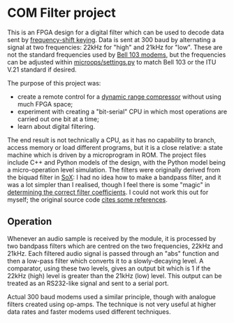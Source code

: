 
COM Filter project
==================

This is an FPGA design for a digital filter which can be used
to decode data sent by
[frequency-shift keying](https://en.wikipedia.org/wiki/Frequency-shift_keying).
Data is sent at 300 baud by alternating a signal at two frequencies:
22kHz for "high" and 21kHz for "low". These are not the standard
frequencies used by
[Bell 103 modems](https://en.wikipedia.org/wiki/Bell_103_modem),
but the frequencies can be adjusted within
[microops/settings.py](/microops/settings.py) to match Bell 103 or
the ITU V.21 standard if desired.

The purpose of this project was:

- create a remote control for a [dynamic range compressor](https://github.com/jwhitham/spdif-bit-exactness-tools/tree/master/fpga) without using much FPGA space;
- experiment with creating a "bit-serial" CPU in which most operations are carried out one bit at a time;
- learn about digital filtering.

The end result is not technically a CPU, as it has no
capability to branch, access memory or load different programs, but
it is a close relative: a state machine which is driven by a microprogram
in ROM. The project files include C++ and Python models of the design,
with the Python model being a micro-operation level simulation.
The filters were originally derived from the biquad filter in
[SoX](https://sourceforge.net/projects/sox/): I had no
idea how to make a bandpass filter, and it was a lot simpler than
I realised, though I feel there is some "magic" in
[determining the correct filter coefficients](https://github.com/jwhitham/comfilter/blob/663e607e2e4538dde895cae969eb5a13094b95e8/microops/filter_implementation.py#L131-L144).
I could not work this out for myself; the original source code
[cites some references](https://github.com/jwhitham/comfilter/blob/292b828044ca698d06e4a9f8e49026c292e9739c/biquads.c).

Operation
---------

Whenever an audio sample is received by the module, it is processed
by two bandpass filters which are centred on the two frequencies,
22kHz and 21kHz. Each filtered audio signal is passed through an
"abs" function and then a low-pass filter which converts it to a
slowly-decaying level. A comparator, using these two levels, gives
an output bit which is 1 if the 22kHz (high) level is greater than the
21kHz (low) level. This output can be treated as an RS232-like signal
and sent to a serial port.

Actual 300 baud modems used a similar principle, though with analogue
filters created using op-amps. The technique is not very useful at
higher data rates and faster modems used different techniques.
